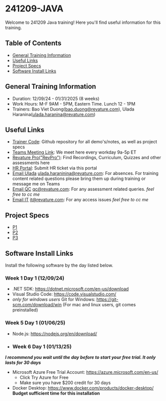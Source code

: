 # 241209-JAVA

Welcome to 241209 Java training! Here you'll find useful information for this training.

## Table of Contents
- [General Training Information](#general)
- [Useful Links](#links)
- [Project Specs](#projects)
- [Software Install Links](#installs)
## <a name="general"></a>General Training Information
- Duration: 12/09/24 - 01/31/2025 (8 weeks)
- Work Hours: M-F 9AM - 5PM, Eastern Time. Lunch 12 - 1PM
- Trainers: Bao Viet Duong(bao.duong@revature.com), Ulada Haranina(ulada.haranina@revature.com)

## <a name="links"></a>Useful Links
- <a href="https://github.com/Training-241209/trainers-code" target="_blank" rel="noopener noreferrer">Trainer Code</a>: Github repository for all demo's/notes, as well as project specs
- <a href="https://teams.microsoft.com/l/meetup-join/19%3ameeting_NDY4NTI1NmMtNDkwOC00M2RlLWI3MDUtOGNlZmQ4YjQ4MDQ5%40thread.v2/0?context=%7b%22Tid%22%3a%226b63e28a-a8f9-47b5-aa40-97e231215164%22%2c%22Oid%22%3a%220d90b2c1-63b9-453a-8565-46b4165d5f86%22%7d" target="_blank" rel="noopener noreferrer">Teams Meeting Link</a>: We meet here every workday 9a-5p ET
- <a href="https://app.revature.com" target="_blank" rel="noopener noreferrer">Revature Pro("RevPro")</a>: Find Recordings, Curriculum, Quizzes and other assessments here
- <a href="https://help.revature.com/s/" target="_blank" rel="noopener noreferrer">HR Portal</a>: Submit HR ticket via this portal
- <a href="mailto:ulada.haranina@revature.com" target="_blank" rel="noopener noreferrer">Email Ulada</a> ulada.haraninina@revature.com: For absences. For training content related questions please bring them up during training or message me on Teams
- <a href="mailto:qc@revature.com" target="_blank" rel="noopener noreferrer">Email QC</a> qc@revature.com: For any assessment related queries. *feel free to cc me*
- <a href="mailto:it@revature.com" target="_blank" rel="noopener noreferrer">Email IT</a> it@revature.com: For any access issues *feel free to cc me*

## <a name="projects"></a>Project Specs
- [P1](https://github.com/Training-241209/trainers-code/blob/main/P1.md)
- [P2]()
- [P3]()
## <a name="installs"></a>Software Install Links
Install the following software by the day listed below.
### Week 1 Day 1 (12/09/24)
- .NET SDK: https://dotnet.microsoft.com/en-us/download
- Visual Studio Code: https://code.visualstudio.com/
- *only for windows users* Git for Windows: https://git-scm.com/download/win (For mac and linux users, git comes preinstalled)
### Week 5 Day 1 (01/06/25)
- Node.js: https://nodejs.org/en/download/
- ### Week 6 Day 1 (01/13/25)
_**I recommend you wait until the day before to start your free trial. It only lasts for 30 days**_ 
- Microsoft Azure Free Trial Account: https://azure.microsoft.com/en-us/
  - Click Try Azure for Free
  - Make sure you have $200 credit for 30 days
- Docker Desktop: https://www.docker.com/products/docker-desktop/ **Budget sufficient time for this installation** 
